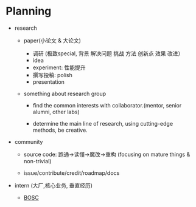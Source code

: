 # Planning

- research 
	- paper(小论文 & 大论文)
		- 调研 (极致special, 背景 解决问题 挑战 方法 创新点 效果 改进）
		- idea 
		- experiment: 性能提升 
		- 撰写投稿: polish
		- presentation         
		
	- something about research group
		- find the common interests with collaborator.(mentor, senior alumni, other labs)
		
		- determine the main line of research, using cutting-edge methods, be creative.
		
			
	
- community
	- source code: 跑通->读懂->魔改->重构 (focusing on mature things & non-trivial)
	
	- issue/contribute/credit/roadmap/docs
	
		
	
- intern (大厂,核心业务, 垂直经历)
	- [BOSC](https://shinezyy.github.io/ArchShineZ/post/recruit-dsa/)
	
		